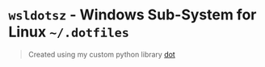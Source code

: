 # `wsldotsz` - Windows Sub-System for Linux `~/.dotfiles`

> Created using my custom python library [dot](./bin/dot)


